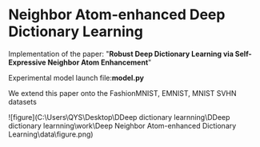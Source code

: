 # Neighbor Atom-enhanced Deep Dictionary Learning
Implementation of the paper: "**Robust Deep Dictionary Learning via Self-Expressive Neighbor Atom Enhancement**"

Experimental model launch file:**model.py**

We extend this paper onto the FashionMNIST, EMNIST, MNIST SVHN datasets

![figure](C:\Users\QYS\Desktop\DDeep dictionary learnning\DDeep dictionary learnning\work\Deep Neighbor Atom-enhanced Dictionary Learning\data\figure.png)
